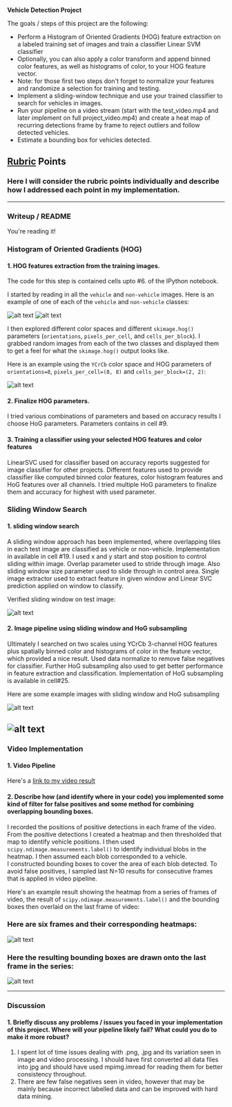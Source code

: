 **Vehicle Detection Project**

The goals / steps of this project are the following:

* Perform a Histogram of Oriented Gradients (HOG) feature extraction on a labeled training set of images and train a classifier Linear SVM classifier
* Optionally, you can also apply a color transform and append binned color features, as well as histograms of color, to your HOG feature vector. 
* Note: for those first two steps don't forget to normalize your features and randomize a selection for training and testing.
* Implement a sliding-window technique and use your trained classifier to search for vehicles in images.
* Run your pipeline on a video stream (start with the test_video.mp4 and later implement on full project_video.mp4) and create a heat map of recurring detections frame by frame to reject outliers and follow detected vehicles.
* Estimate a bounding box for vehicles detected.

[//]: # (Image References)
[image0]: ./output_images/car.png
[image1]: ./output_images/not_car.png
[image2]: ./output_images/HOG_example.jpg
[image3]: ./output_images/sliding_window.jpg
[image4]: ./output_images/sliding_windows.jpg
[image5]: ./output_images/hog_subsampling.jpg
[image6]: ./output_images/bboxes_and_heat.png
[image7]: ./output_images/output_bboxes.png
[video1]: ./project_video.mp4

## [Rubric](https://review.udacity.com/#!/rubrics/513/view) Points
### Here I will consider the rubric points individually and describe how I addressed each point in my implementation.  

---
### Writeup / README

You're reading it!

### Histogram of Oriented Gradients (HOG)

#### 1. HOG features extraction from the training images.

The code for this step is contained cells upto #6. of the IPython notebook.  

I started by reading in all the `vehicle` and `non-vehicle` images.  Here is an example of one of each of the `vehicle` and `non-vehicle` classes:

![alt text][image0]
![alt text][image1]

I then explored different color spaces and different `skimage.hog()` parameters (`orientations`, `pixels_per_cell`, and `cells_per_block`).  I grabbed random images from each of the two classes and displayed them to get a feel for what the `skimage.hog()` output looks like.

Here is an example using the `YCrCb` color space and HOG parameters of `orientations=8`, `pixels_per_cell=(8, 8)` and `cells_per_block=(2, 2)`:

![alt text][image2]

#### 2. Finalize HOG parameters.

I tried various combinations of parameters and based on accuracy results I choose HoG parameters. Parameters contains in cell #9.

#### 3. Training a classifier using your selected HOG features and color features

LinearSVC used for classifier based on accuracy reports suggested for image classifier for other projects.
Different features used to provide classifier like computed binned color features, color histogram features and HoG features over all channels.
I tried multiple HoG parameters to finalize them and accuracy for highest with used parameter.

### Sliding Window Search

#### 1. sliding window search

A sliding window approach has been implemented, where overlapping tiles in each test image are classified as vehicle or non-vehicle. 
Implementation in available in cell #19. 
I used x and y start and stop position to control sliding within image.
Overlap parameter used to stride through image. 
Also sliding window size parameter used to slide through in control area.
Single image extractor used to extract feature in given window and Linear SVC prediction applied on window to classify.

Verified sliding window on test image:

![alt text][image3]

#### 2. Image pipeline using sliding window and HoG subsampling

Ultimately I searched on two scales using YCrCb 3-channel HOG features plus spatially binned color and histograms of color in the feature vector, which provided a nice result.
Used data normalize to remove false negatives for classifier.  Further HoG subsampling also used to get better performance in feature extraction and classification.
Implementation of HoG subsampling is available in cell#25.

Here are some example images with sliding window and HoG subsampling

![alt text][image4]

![alt text][image5]
---

### Video Implementation

#### 1. Video Pipeline
Here's a [link to my video result](./output_images/project_video.mp4)


#### 2. Describe how (and identify where in your code) you implemented some kind of filter for false positives and some method for combining overlapping bounding boxes.

I recorded the positions of positive detections in each frame of the video.  From the positive detections I created a heatmap and then thresholded that map to identify vehicle positions. 
I then used `scipy.ndimage.measurements.label()` to identify individual blobs in the heatmap.  I then assumed each blob corresponded to a vehicle.  
I constructed bounding boxes to cover the area of each blob detected. 
To avoid false positives, I sampled last N=10 results for consecutive frames that is applied in video pipeline.

Here's an example result showing the heatmap from a series of frames of video, the result of `scipy.ndimage.measurements.label()` and the bounding boxes then overlaid on the last frame of video:

### Here are six frames and their corresponding heatmaps:

![alt text][image6]

### Here the resulting bounding boxes are drawn onto the last frame in the series:
![alt text][image7]

---

### Discussion

#### 1. Briefly discuss any problems / issues you faced in your implementation of this project.  Where will your pipeline likely fail?  What could you do to make it more robust?

1. I spent lot of time issues dealing with .png, .jpg and its variation seen in image and video processing.
   I should have first converted all data files into jpg and should have used mpimg.imread for reading them for better consistency throughout.
2. There are few false negatives seen in video, however that may be mainly because incorrect labelled data and can be improved with hard data mining.

